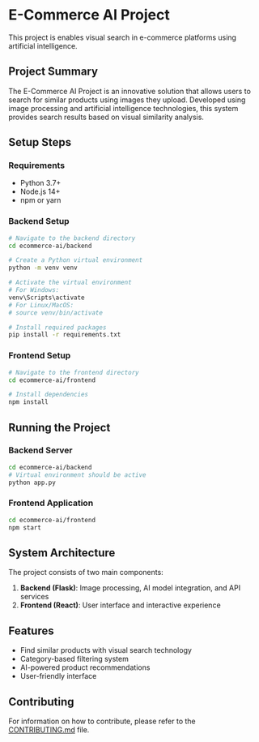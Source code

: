 # E-Commerce AI Project

This project is enables visual search in e-commerce platforms using artificial intelligence.

## Project Summary

The E-Commerce AI Project is an innovative solution that allows users to search for similar products using images they upload. Developed using image processing and artificial intelligence technologies, this system provides search results based on visual similarity analysis.

## Setup Steps

### Requirements

- Python 3.7+
- Node.js 14+
- npm or yarn

### Backend Setup

```bash
# Navigate to the backend directory
cd ecommerce-ai/backend

# Create a Python virtual environment
python -m venv venv

# Activate the virtual environment
# For Windows:
venv\Scripts\activate
# For Linux/MacOS:
# source venv/bin/activate

# Install required packages
pip install -r requirements.txt
```

### Frontend Setup

```bash
# Navigate to the frontend directory
cd ecommerce-ai/frontend

# Install dependencies
npm install
```

## Running the Project

### Backend Server

```bash
cd ecommerce-ai/backend
# Virtual environment should be active
python app.py
```

### Frontend Application

```bash
cd ecommerce-ai/frontend
npm start
```

## System Architecture

The project consists of two main components:

1. **Backend (Flask)**: Image processing, AI model integration, and API services
2. **Frontend (React)**: User interface and interactive experience

## Features

- Find similar products with visual search technology
- Category-based filtering system
- AI-powered product recommendations
- User-friendly interface

## Contributing

For information on how to contribute, please refer to the [CONTRIBUTING.md](CONTRIBUTING.md) file.
